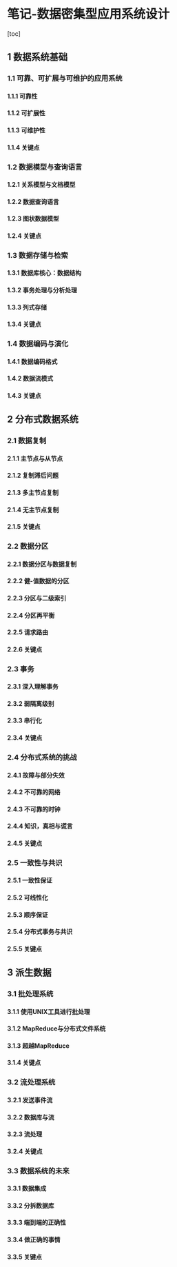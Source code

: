 # 笔记-数据密集型应用系统设计

[toc]



## 1 数据系统基础



### 1.1 可靠、可扩展与可维护的应用系统

#### 1.1.1 可靠性

#### 1.1.2 可扩展性

#### 1.1.3 可维护性

#### 1.1.4 关键点



### 1.2 数据模型与查询语言

#### 1.2.1 关系模型与文档模型

#### 1.2.2 数据查询语言

#### 1.2.3 图状数据模型

#### 1.2.4 关键点



### 1.3 数据存储与检索

#### 1.3.1 数据库核心：数据结构

#### 1.3.2 事务处理与分析处理

#### 1.3.3 列式存储

#### 1.3.4 关键点



### 1.4 数据编码与演化

#### 1.4.1 数据编码格式

#### 1.4.2 数据流模式

#### 1.4.3 关键点





## 2 分布式数据系统

### 2.1 数据复制

#### 2.1.1 主节点与从节点

#### 2.1.2 复制滞后问题

#### 2.1.3 多主节点复制

#### 2.1.4 无主节点复制

#### 2.1.5 关键点



### 2.2 数据分区

#### 2.2.1 数据分区与数据复制

#### 2.2.2 健-值数据的分区

#### 2.2.3 分区与二级索引

#### 2.2.4 分区再平衡

#### 2.2.5 请求路由

#### 2.2.6 关键点



### 2.3 事务

#### 2.3.1 深入理解事务

#### 2.3.2 弱隔离级别

#### 2.3.3 串行化

#### 2.3.4 关键点



### 2.4 分布式系统的挑战

#### 2.4.1 故障与部分失效

#### 2.4.2 不可靠的网络

#### 2.4.3 不可靠的时钟

#### 2.4.4 知识，真相与谎言

#### 2.4.5 关键点



### 2.5 一致性与共识

#### 2.5.1 一致性保证

#### 2.5.2 可线性化

#### 2.5.3 顺序保证

#### 2.5.4 分布式事务与共识

#### 2.5.5 关键点





## 3 派生数据



### 3.1 批处理系统

#### 3.1.1 使用UNIX工具进行批处理

#### 3.1.2 MapReduce与分布式文件系统

#### 3.1.3 超越MapReduce

#### 3.1.4 关键点



### 3.2 流处理系统

#### 3.2.1 发送事件流

#### 3.2.2 数据库与流

#### 3.2.3 流处理

#### 3.2.4 关键点



### 3.3 数据系统的未来

#### 3.3.1 数据集成

#### 3.3.2 分拆数据库

#### 3.3.3 端到端的正确性

#### 3.3.4 做正确的事情

#### 3.3.5 关键点



